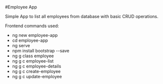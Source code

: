 #Employee App

Simple App to list all employees from database with basic CRUD operations.

Frontend commands used:

- ng new employee-app
- cd employee-app
- ng serve
- npm install bootstrap --save
- ng g class employee
- ng g c employee-list
- ng g c employee-details
- ng g c create-employee
- ng g c update-employee